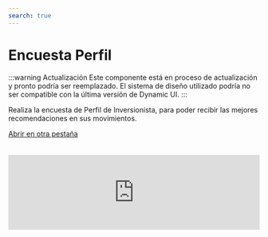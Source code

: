 ```yaml
---
search: true
---
```


# Encuesta Perfil

:::warning Actualización
Este componente está en proceso de actualización y pronto podría ser reemplazado. El sistema de diseño utilizado podría no ser compatible con la última versión de Dynamic UI.
:::

Realiza la encuesta de Perfil de Inversionista, para poder recibir las mejores recomendaciones en sus movimientos.

[Abrir en otra pestaña](https://widgets-es.modyo.com/inversiones/profile-survey)
<iframe id="widgetFrame" src="https://widgets-es.modyo.com/inversiones/profile-survey" width="100%"  frameBorder="0"  style="overflow:auto;margin-top:20px;"/>

| Funcionalidad                    | Descripción                                                                                                                                                      |
|----------------------------------|------------------------------------------------------------------------------------------------------------------------------------------------------------------|
| Encuesta Perfil de Inversionista | Permite completar la encuesta de Perfil del Inversionista, ya sea para clientes nuevos, si el cliente quiere volver a realizarla o porque la normativa lo exige. |

<script>

  export default {
    mounted() {

      function setIframeHeightCO(id, ht) {
          var ifrm = document.getElementById(id);
          if(ifrm) {
            ifrm.style.height = ht + 4 + "px";
          }
      }
      // iframed document sends its height using postMessage
      function handleDocHeightMsg(e) {
          // check origin
          if ( e.origin === 'https://widgets-es.modyo.com' ) {
              // parse data
              var data = JSON.parse( e.data );

              console.log('data:', data)
              // check data object
              if ( data['docHeight'] ) {
                  setIframeHeightCO( 'widgetFrame', data['docHeight'] );
              } else {
                  setIframeHeightCO( 'widgetFrame', 700 );
              }
          }
      }

      // assign message handler
      if ( window.addEventListener ) {
          window.addEventListener('message', handleDocHeightMsg, false);
      }
    }
  }

</script>
